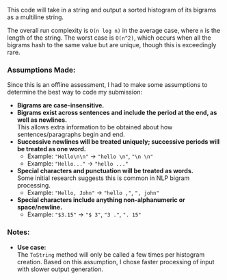 This code will take in a string and output a sorted histogram of its bigrams as a multiline string. 

The overall run complexity is `O(n log n)` in the average case, where `n` is the length of the string. The worst case is `O(n^2)`, which occurs when all the bigrams hash to the same value but are unique, though this is exceedingly rare.

### Assumptions Made:
Since this is an offline assessment, I had to make some assumptions to determine the best way to code my submission:

- **Bigrams are case-insensitive.**
- **Bigrams exist across sentences and include the period at the end, as well as newlines.**  
  This allows extra information to be obtained about how sentences/paragraphs begin and end.
- **Successive newlines will be treated uniquely; successive periods will be treated as one word.**  
  - Example: `"Hello\n\n"` &rarr; `"hello \n"`, `"\n \n"`  
  - Example: `"Hello..."` &rarr; `"hello ..."`
- **Special characters and punctuation will be treated as words.**  
  Some initial research suggests this is common in NLP bigram processing.  
  - Example: `"Hello, John"` &rarr; `"hello ,"`, `", john"`
- **Special characters include anything non-alphanumeric or space/newline.**  
  - Example: `"$3.15"` &rarr; `"$ 3"`, `"3 ."`, `". 15"`

### Notes:
- **Use case:**  
  The `ToString` method will only be called a few times per histogram creation. Based on this assumption, I chose faster processing of input with slower output generation.
